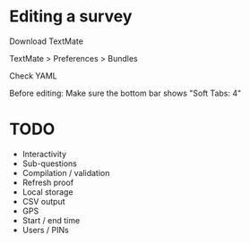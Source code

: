 # Editing a survey

Download TextMate

TextMate > Preferences > Bundles

Check YAML

Before editing: Make sure the bottom bar shows "Soft Tabs: 4"


# TODO

* Interactivity
* Sub-questions
* Compilation / validation
* Refresh proof
* Local storage
* CSV output
* GPS
* Start / end time
* Users / PINs
